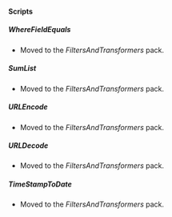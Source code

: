 #### Scripts
##### WhereFieldEquals
- Moved to the *FiltersAndTransformers* pack.
##### SumList
- Moved to the *FiltersAndTransformers* pack.
##### URLEncode
- Moved to the *FiltersAndTransformers* pack.
##### URLDecode
- Moved to the *FiltersAndTransformers* pack.
##### TimeStampToDate
- Moved to the *FiltersAndTransformers* pack.